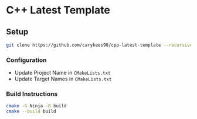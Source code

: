 # C++ Latest Template

## Setup

```sh
git clone https://github.com/carykees98/cpp-latest-template --recursive
```

### Configuration

- Update Project Name in `CMakeLists.txt`
- Update Target Names in `CMakeLists.txt`

### Build Instructions
```sh
cmake -G Ninja -B build
cmake --build build
```